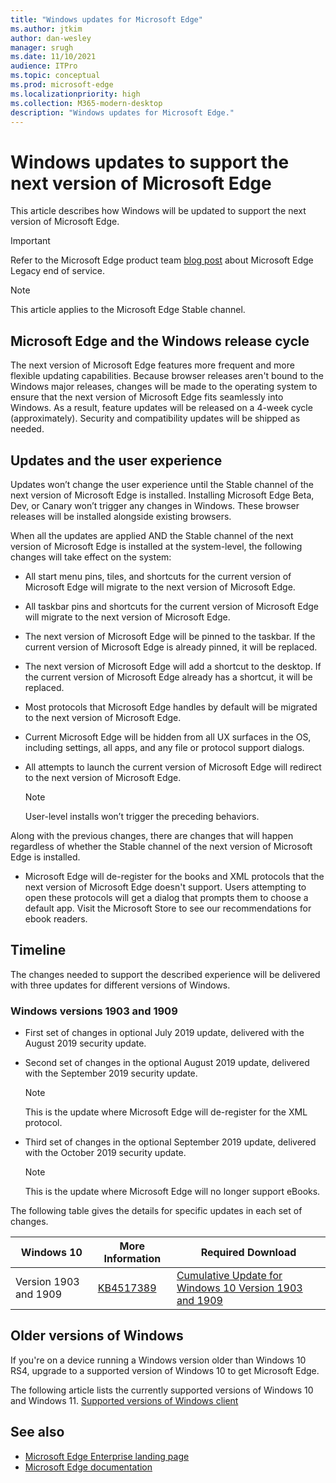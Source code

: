 ```yaml
---
title: "Windows updates for Microsoft Edge"
ms.author: jtkim
author: dan-wesley
manager: srugh
ms.date: 11/10/2021
audience: ITPro
ms.topic: conceptual
ms.prod: microsoft-edge
ms.localizationpriority: high
ms.collection: M365-modern-desktop
description: "Windows updates for Microsoft Edge."
---
```


# Windows updates to support the next version of Microsoft Edge

This article describes how Windows will be updated to support the next version of Microsoft Edge.

> [!IMPORTANT]
> Refer to the Microsoft Edge product team [blog post](https://aka.ms/EdgeLegacyEOS) about Microsoft Edge Legacy end of service.

> [!NOTE]
> This article applies to the Microsoft Edge Stable channel.

## Microsoft Edge and the Windows release cycle

The next version of Microsoft Edge features more frequent and more flexible updating capabilities. Because browser releases aren't bound to the Windows major releases, changes will be made to the operating system to ensure that the next version of Microsoft Edge fits seamlessly into Windows. As a result, feature updates will be released on a 4-week cycle (approximately). Security and compatibility updates will be shipped as needed.

## Updates and the user experience

Updates won’t change the user experience until the Stable channel of the next version of Microsoft Edge is installed. Installing Microsoft Edge Beta, Dev, or Canary won’t trigger any changes in Windows. These browser releases will be installed alongside existing browsers.

When all the updates are applied AND the Stable channel of the next version of Microsoft Edge is installed at the system-level, the following changes will take effect on the system:

- All start menu pins, tiles, and shortcuts for the current version of Microsoft Edge will migrate to the next version of Microsoft Edge.
- All taskbar pins and shortcuts for the current version of Microsoft Edge will migrate to the next version of Microsoft Edge.
- The next version of Microsoft Edge will be pinned to the taskbar. If the current version of Microsoft Edge is already pinned, it will be replaced.
- The next version of Microsoft Edge will add a shortcut to the desktop. If the current version of Microsoft Edge already has a shortcut, it will be replaced.
- Most protocols that Microsoft Edge handles by default will be migrated to the next version of Microsoft Edge.
- Current Microsoft Edge will be hidden from all UX surfaces in the OS, including settings, all apps, and any file or protocol support dialogs.
- All attempts to launch the current version of Microsoft Edge will redirect to the next version of Microsoft Edge.

  > [!NOTE]
  > User-level installs won’t trigger the preceding behaviors.

Along with the previous changes, there are changes that will happen regardless of whether the Stable channel of the next version of Microsoft Edge is installed.

- Microsoft Edge will de-register for the books and XML protocols that the next version of Microsoft Edge doesn't support. Users attempting to open these protocols will get a dialog that prompts them to choose a default app. Visit the Microsoft Store to see our recommendations for ebook readers.
  
## Timeline

The changes needed to support the described experience will be delivered with three updates for different versions of Windows.

### Windows versions 1903 and 1909

- First set of changes in optional July 2019 update, delivered with the August 2019 security update.
- Second set of changes in the optional August 2019 update, delivered with the September 2019 security update.

  > [!NOTE]
  > This is the update where Microsoft Edge will de-register for the XML protocol.

- Third set of changes in the optional September 2019 update, delivered with the October 2019 security update.

  > [!NOTE]
  > This is the update where Microsoft Edge will no longer support eBooks.

The following table gives the details for specific updates in each set of changes.

| Windows 10 | More Information | Required Download |
|--|--|--|
| Version 1903 and 1909 |[KB4517389](https://support.microsoft.com/help/4517389/windows-10-update-kb4517389)  | [Cumulative Update for Windows 10 Version 1903 and 1909](https://www.catalog.update.microsoft.com/Search.aspx?q=4517389) |

## Older versions of Windows

If you're on a device running a Windows version older than Windows 10 RS4, upgrade to a supported version of Windows 10 to get Microsoft Edge.

The following article lists the currently supported versions of Windows 10 and Windows 11.
[Supported versions of Windows client](https://docs.microsoft.com/en-us/windows/release-health/supported-versions-windows-client)

## See also

- [Microsoft Edge Enterprise landing page](https://aka.ms/EdgeEnterprise)
- [Microsoft Edge documentation](./index.yml)